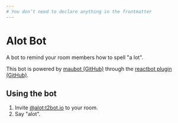 ```yaml
---
# You don’t need to declare anything in the frontmatter
---
```


# Alot Bot

A bot to remind your room members how to spell "a lot".

This bot is powered by [maubot (GitHub)](https://github.com/maubot/maubot) through the [reactbot plugin (GitHub)](https://github.com/maubot/reactbot).


## Using the bot

1. Invite [@alot:t2bot.io](https://matrix.to/#/@alot:t2bot.io) to your room.
2. Say "alot".
